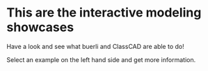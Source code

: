 # This are the interactive modeling showcases

Have a look and see what buerli and ClassCAD are able to do!

Select an example on the left hand side and get more information.
